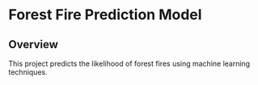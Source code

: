 # Forest Fire Prediction Model

## Overview
This project predicts the likelihood of forest fires using machine learning techniques.
